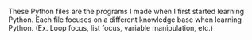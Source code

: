 These Python files are the programs I made when I first started learning Python. Each file focuses on a different knowledge base when learning Python. (Ex. Loop focus, list focus, variable manipulation, etc.)
